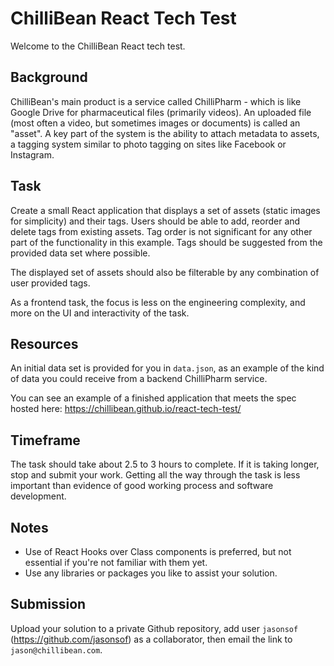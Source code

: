 # ChilliBean React Tech Test

Welcome to the ChilliBean React tech test.

## Background

ChilliBean's main product is a service called ChilliPharm - which is like Google Drive for pharmaceutical files (primarily videos).  An uploaded file (most often a video, but sometimes images or documents) is called an "asset". A key part of the system is the ability to attach metadata to assets, a tagging system similar to photo tagging on sites like Facebook or Instagram.

## Task

Create a small React application that displays a set of assets (static images for simplicity) and their tags.  Users should be able to add, reorder and delete tags from existing assets. Tag order is not significant for any other part of the functionality in this example. Tags should be suggested from the provided data set where possible.

The displayed set of assets should also be filterable by any combination of user provided tags.

As a frontend task, the focus is less on the engineering complexity, and more on the UI and interactivity of the task.

## Resources

An initial data set is provided for you in `data.json`, as an example of the kind of data you could receive from a backend ChilliPharm service.

You can see an example of a finished application that meets the spec hosted here: https://chillibean.github.io/react-tech-test/

## Timeframe

The task should take about 2.5 to 3 hours to complete. If it is taking longer, stop and submit your work.  Getting all the way through the task is less important than evidence of good working process and software development.

## Notes

* Use of React Hooks over Class components is preferred, but not essential if you're not familiar with them yet.
* Use any libraries or packages you like to assist your solution.

## Submission

Upload your solution to a private Github repository, add user `jasonsof` (https://github.com/jasonsof) as a collaborator, then email the link to `jason@chillibean.com`.
